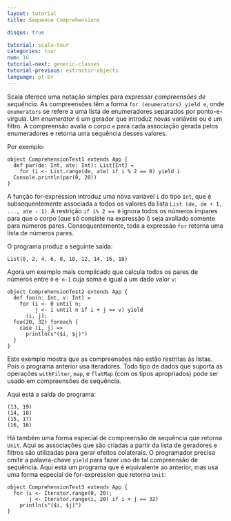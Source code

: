 ```yaml
---
layout: tutorial
title: Sequence Comprehensions

disqus: true

tutorial: scala-tour
categories: tour
num: 16
tutorial-next: generic-classes
tutorial-previous: extractor-objects
language: pt-br
---
```


Scala oferece uma notação simples para expressar *compreensões de sequência*. As compreensões têm a forma `for (enumerators) yield e`, onde` enumerators` se refere a uma lista de enumeradores separados por ponto-e-vírgula. Um *enumerator* é um gerador que introduz novas variáveis ou é um filtro. A compreensão avalia o corpo `e` para cada associação gerada pelos enumeradores e retorna uma sequência desses valores.

Por exemplo:
 
```tut
object ComprehensionTest1 extends App {
  def par(de: Int, ate: Int): List[Int] =
    for (i <- List.range(de, ate) if i % 2 == 0) yield i
  Console.println(par(0, 20))
}
```
 
A função for-expression introduz uma nova variável `i` do tipo `Int`, que é subsequentemente associada a todos os valores da lista `List (de, de + 1, ..., ate - 1)`. A restrição `if i% 2 == 0` ignora todos os números ímpares para que o corpo (que só consiste na expressão i) seja avaliado somente para números pares. Consequentemente, toda a expressão `for` retorna uma lista de números pares.

O programa produz a seguinte saída:

```
List(0, 2, 4, 6, 8, 10, 12, 14, 16, 18)
```

Agora um exemplo mais complicado que calcula todos os pares de números entre `0` e` n-1` cuja soma é igual a um dado valor `v`:

```tut
object ComprehensionTest2 extends App {
  def foo(n: Int, v: Int) =
    for (i <- 0 until n;
         j <- i until n if i + j == v) yield
      (i, j);
  foo(20, 32) foreach {
    case (i, j) =>
      println(s"($i, $j)")
  }
}
```
 
Este exemplo mostra que as compreensões não estão restritas às listas. Pois o programa anterior usa iteradores. Todo tipo de dados que suporta as operações `withFilter`, `map`, e `flatMap` (com os tipos apropriados) pode ser usado em compreensões de sequência.

Aqui está a saída do programa:

```
(13, 19)
(14, 18)
(15, 17)
(16, 16)
```

Há também uma forma especial de compreensão de sequência que retorna `Unit`. Aqui as associações que são criadas a partir da lista de geradores e filtros são utilizadas para gerar efeitos colaterais. O programador precisa omitir a palavra-chave `yield` para fazer uso de tal compreensão de sequência.
Aqui está um programa que é equivalente ao anterior, mas usa uma forma especial de for-expression que retorna `Unit`:
 
```
object ComprehensionTest3 extends App {
  for (i <- Iterator.range(0, 20);
       j <- Iterator.range(i, 20) if i + j == 32)
    println(s"($i, $j)")
}
```
